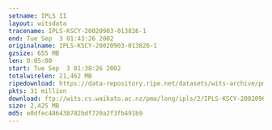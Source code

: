 ```yaml
---
setname: IPLS II
layout: witsdata
tracename: IPLS-KSCY-20020903-013826-1
end: Tue Sep  3 01:43:26 2002
originalname: IPLS-KSCY-20020903-013826-1
gzsize: 655 MB
len: 0:05:00
start: Tue Sep  3 01:38:26 2002
totalwirelen: 21,462 MB
ripedownload: https://data-repository.ripe.net/datasets/wits-archive/pma/long/ipls/2/IPLS-KSCY-20020903-013826-1.gz
pkts: 31 million
download: ftp://wits.cs.waikato.ac.nz/pma/long/ipls/2/IPLS-KSCY-20020903-013826-1.gz
size: 2,425 MB
md5: e0dfec486438782bdf720a2f3fb491b9
---
```

